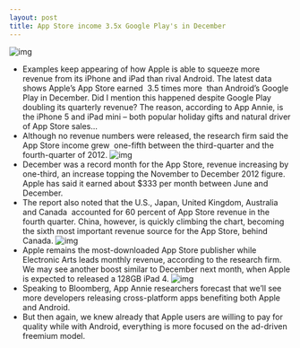 ```yaml
---
layout: post
title: App Store income 3.5x Google Play's in December
---
```

![img](http://media.idownloadblog.com/wp-content/uploads/2012/05/App-Store-teaser-001.jpg)
* Examples keep appearing of how Apple is able to squeeze more revenue from its iPhone and iPad than rival Android. The latest data shows Apple’s App Store earned  3.5 times more  than Android’s Google Play in December. Did I mention this happened despite Google Play doubling its quarterly revenue? The reason, according to App Annie, is the iPhone 5 and iPad mini – both popular holiday gifts and natural driver of App Store sales…
* Although no revenue numbers were released, the research firm said the App Store income grew  one-fifth between the third-quarter and the fourth-quarter of 2012.
![img](http://media.idownloadblog.com/wp-content/uploads/2013/01/App-Annie-App-Store-vs-Play-Store-revenue.png)
* December was a record month for the App Store, revenue increasing by one-third, an increase topping the November to December 2012 figure. Apple has said it earned about $333 per month between June and December.
* The report also noted that the U.S., Japan, United Kingdom, Australia and Canada  accounted for 60 percent of App Store revenue in the fourth quarter. China, however, is quickly climbing the chart, becoming the sixth most important revenue source for the App Store, behind Canada.
![img](http://media.idownloadblog.com/wp-content/uploads/2013/01/App-Annie-App-Store-revenue.png)
* Apple remains the most-downloaded App Store publisher while Electronic Arts leads monthly revenue, according to the research firm. We may see another boost similar to December next month, when Apple is expected to released a 128GB iPad 4.
![img](http://media.idownloadblog.com/wp-content/uploads/2013/01/App-Annie-Google-Play-revenue.png)
* Speaking to Bloomberg, App Annie researchers forecast that we’ll see more developers releasing cross-platform apps benefiting both Apple and Android.
* But then again, we knew already that Apple users are willing to pay for quality while with Android, everything is more focused on the ad-driven freemium model.

